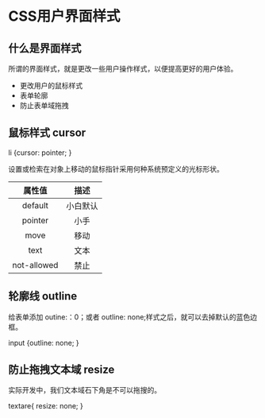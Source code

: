 # CSS用户界面样式

## 什么是界面样式

所谓的界面样式，就是更改一些用户操作样式，以便提高更好的用户体验。

* 更改用户的鼠标样式
* 表单轮廓
* 防止表单域拖拽

## 鼠标样式 cursor

li {cursor: pointer; }

设置或检索在对象上移动的鼠标指针采用何种系统预定义的光标形状。

|属性值|描述|
|:---:|:-:|
|default|小白默认|
|pointer|小手|
|move|移动|
|text|文本|
|not-allowed|禁止|

## 轮廓线 outline

给表单添加 outine:：0；或者 outline: none;样式之后，就可以去掉默认的蓝色边框。

input {outline: none; }

## 防止拖拽文本域 resize

实际开发中，我们文本域石下角是不可以拖搜的。

textare{ resize: none; }